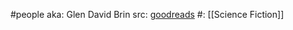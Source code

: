 #people 
aka: Glen David Brin
src: [goodreads](https://www.goodreads.com/author/show/14078) 
#: [[Science Fiction]] 
